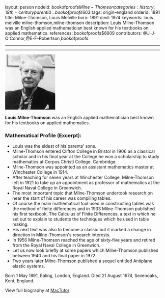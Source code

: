 layout: person
nodeid: bookofproofs$Milne-Thomson
categories: history,19th-century
parentid: bookofproofs$603
tags: origin-england
orderid: 1891
title: Milne-Thomson, Louis Melville
born: 1891
died: 1974
keywords: louis melville milne-thomson,milne-thomson
description: Louis Milne-Thomson was an English applied mathematician best known for his textbooks on applied mathematics.
references: bookofproofs$6909
contributors: @J-J-O'Connor,@E-F-Robertson,bookofproofs

---



---

![Milne-Thomson.jpg](https://github.com/bookofproofs/bookofproofs.github.io/blob/main/_sources/_assets/images/portraits/Milne-Thomson.jpg?raw=true)

**Louis Milne-Thomson** was an English applied mathematician best known for his textbooks on applied mathematics.

### Mathematical Profile (Excerpt):
* Louis was the eldest of his parents' sons.
* Milne-Thomson entered Clifton College in Bristol in 1906 as a classical scholar and in his final year at the College he won a scholarship to study mathematics at Corpus Christi College, Cambridge.
* Milne-Thomson was appointed as an assistant mathematics master at Winchester College in 1914.
* After teaching for seven years at Winchester College, Milne-Thomson left in 1921 to take up an appointment as professor of mathematics at the Royal Naval College in Greenwich.
* The most important topic that Milne-Thomson undertook research on near the start of his career was compiling tables.
* Of course the main mathematical tool used in constructing tables was the method of finite differences and in 1933 Milne-Thomson published his first textbook, The Calculus of Finite Differences, a text in which he set out to explain to students the techniques which he used in table making.
* His next text was also to become a classic but it marked a change in direction in Milne-Thomson's research interests.
* In 1956 Milne-Thomson reached the age of sixty-five years and retired from the Royal Naval College in Greenwich.
* Let us now look briefly at some papers which Milne-Thomson published between 1940 and his final paper in 1972.
* Two years later Milne-Thomson published a sequel entitled Antiplane elastic systems.

Born 1 May 1891, Ealing, London, England. Died 21 August 1974, Sevenoaks, Kent, England.

View full biography at [MacTutor](https://mathshistory.st-andrews.ac.uk/Biographies/Milne-Thomson/)
